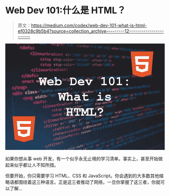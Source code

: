 # Web Dev 101:什么是 HTML？

> 原文：<https://medium.com/codex/web-dev-101-what-is-html-ef0328c9b5b4?source=collection_archive---------12----------------------->

![](img/6e5907f288e18dbd2d2c0db7a12b660e.png)

如果你想从事 web 开发，有一个似乎永无止境的学习清单。事实上，甚至开始做起来似乎都让人不知所措。

但要开始，你只需要学习 HTML、CSS 和 JavaScript。你会遇到的大多数其他缩略语都围绕着这三种语言。正是这三者推动了网络，一旦你掌握了这三者，你就可以了解…
